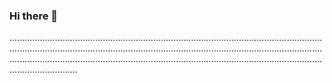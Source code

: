 ### Hi there 👋

...............................................................................................................................................................................................................................................................................................................................................................................................................